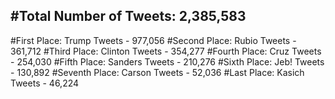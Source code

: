 #Total Number of Tweets: 2,385,583 
---
#First Place: Trump Tweets - 977,056
#Second Place: Rubio Tweets - 361,712
#Third Place: Clinton Tweets - 354,277
#Fourth Place: Cruz Tweets - 254,030
#Fifth Place: Sanders Tweets - 210,276
#Sixth Place: Jeb! Tweets - 130,892
#Seventh Place: Carson Tweets - 52,036
#Last Place: Kasich Tweets - 46,224
